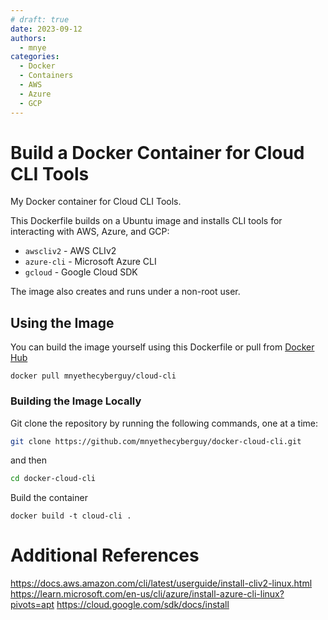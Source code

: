 ```yaml
---
# draft: true
date: 2023-09-12
authors:
  - mnye
categories:
  - Docker
  - Containers
  - AWS
  - Azure
  - GCP
---
```


# Build a Docker Container for Cloud CLI Tools

My Docker container for Cloud CLI Tools.

This Dockerfile builds on a Ubuntu image and installs CLI tools for interacting with AWS, Azure, and GCP:

- `awscliv2` - AWS CLIv2
- `azure-cli` - Microsoft Azure CLI
- `gcloud` - Google Cloud SDK

The image also creates and runs under a non-root user.

<!-- more -->
## Using the Image

You can build the image yourself using this Dockerfile or pull from [Docker Hub](https://hub.docker.com/r/mnyethecyberguy/cloud-cli)

``` docker
docker pull mnyethecyberguy/cloud-cli
```

### Building the Image Locally

Git clone the repository by running the following commands, one at a time:

``` bash
git clone https://github.com/mnyethecyberguy/docker-cloud-cli.git
```
and then

``` bash
cd docker-cloud-cli
```
Build the container

``` docker
docker build -t cloud-cli .
```

# Additional References

https://docs.aws.amazon.com/cli/latest/userguide/install-cliv2-linux.html
https://learn.microsoft.com/en-us/cli/azure/install-azure-cli-linux?pivots=apt
https://cloud.google.com/sdk/docs/install
